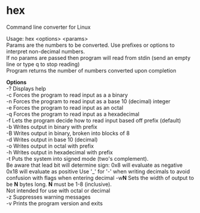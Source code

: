 # hex
Command line converter for Linux

Usage:
hex \<options\> \<params\>  
Params are the numbers to be converted.  Use prefixes or options to interpret non-decimal numbers.  
If no params are passed then program will read from stdin (send an empty line or type q to stop reading)  
Program returns the number of numbers converted upon completion  

  
**Options**  
-? Displays help  
-c Forces the program to read input as a a binary  
-n Forces the program to read input as a base 10 (decimal) integer  
-e Forces the program to read input as an octal  
-q Forces the program to read input as a hexadecimal  
-f Lets the program decide how to read input based off prefix (default)  
-b Writes output in binary with prefix  
-B Writes output in binary, broken into blocks of 8  
-d Writes output in base 10 (decimal)  
-o Writes output in octal with prefix  
-h Writes output in hexadecimal with prefix  
-t Puts the system into signed mode (two's complement).  
       Be aware that lead bit will determine sign:
	  0x8 will evaluate as negative
	  0x18 will evaluate as positive
       Use '_' for '-' when writing decimals to avoid confusion with flags when entering decimal 
-w**N** Sets the width of output to be **N** bytes long.  **N** must be 1-8 (inclusive).  
       Not intended for use with octal or decimal  
-z Suppresses warning messages  
-v Prints the program version and exits  
